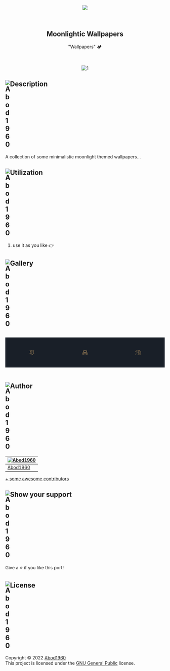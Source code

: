 <p align="center">
    <img src="https://i.imgur.com/nVXWcZJ.png" width = 150rem/>
</p>
<br>
<h2 align="center"> <b>Moonlightic Wallpapers</b> </h2>
<p align="center">"Wallpapers" 🏕
</p>

<br>
<div align="center">
  
![1]()

</div>

<h2 style="display: flex; flex-direction: row; justify-content: start;"> <img width="15px" alt="Abod1960" src="https://i.imgur.com/ZGdXKdI.png"> Description</h2>

A collection of some minimalistic moonlight themed wallpapers...

<h2 style="display: flex; flex-direction: row; justify-content: start;"> <img width="15px" alt="Abod1960" src="https://i.imgur.com/47tcmEc.png"> Utilization</h2>

1. use it as you like 👉

<h2 style="display: flex; flex-direction: row; justify-content: start;"> <img width="15px" alt="Abod1960" src="https://i.imgur.com/nlTtRn7.png"> Gallery</h2>

<div style=" display: flex; justify-content: space-between;">
<br>
<p>
<img width="300px" alt="wallpaper" src="https://github.com/Moonlight-color-theme/Wallpapers/blob/main/Moonlight%20wallpapers/moonlight%20wallpaper%20%20%231.png?raw=true">
</p>
<br>
<p>
<img width="300px" alt="wallpaper" src="https://github.com/Moonlight-color-theme/Wallpapers/blob/main/Moonlight%20wallpapers/moonlight%20wallpaper%20%20%232.png?raw=true">
</p>
<br>
<p>
<img width="300px" alt="wallpaper" src="https://github.com/Moonlight-color-theme/Wallpapers/blob/main/Moonlight%20wallpapers/moonlight%20wallpaper%20%20%233.png?raw=true">
</p>
</div>

<h2 style="display: flex; flex-direction: row; justify-content: start;"> <img width="15px" alt="Abod1960" src="https://i.imgur.com/eK12XXt.png"> Author</h2>




<a href="https://github.com/Abod1960" alt=""><img width="100" alt="Abod1960" src="https://avatars.githubusercontent.com/u/79435005?v=4"></a> |
--- |
<a alt="Abod1960" href="https://github.com/Abod1960">Abod1960</a> |


[+ some awesome contributors](https://github.com/Moonlight-color-theme/new-port-template/graphs/contributors)
  
<h2 style="display: flex; flex-direction: row; justify-content: start;"> <img width="15px" alt="Abod1960" src="https://i.imgur.com/NXaOnPt.png"> Show your support</h2>

Give a ⭐️ if you like this port!
  
<h2 style="display: flex; flex-direction: row; justify-content: start;"> <img width="15px" alt="Abod1960" src="https://i.imgur.com/8zmDXkV.png"> License</h2>

Copyright © 2022 [Abod1960](https://github.com/Abod1960)<br>
This project is licensed under the [GNU General Public](https://github.com/Moonlight-color-theme/Wallpapers/blob/main/LICENSE) license.<br>


